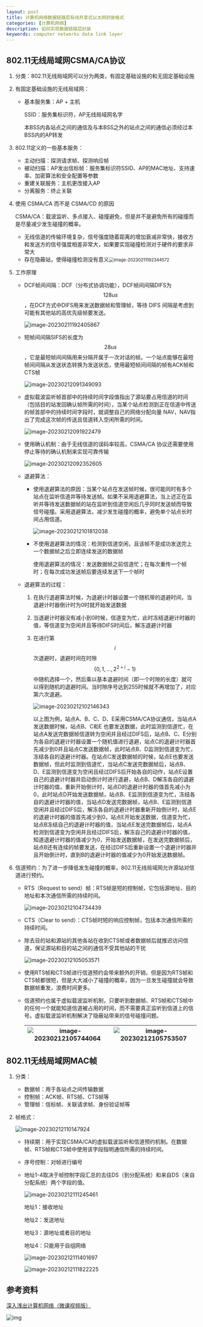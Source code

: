 ```yaml
---
layout: post
title: 计算机网络数据链路层有线共享式以太网封装格式
categories: [计算机网络]
description: 如何实现数据链路层封装
keywords: computer networks data link layer 
---
```


## 802.11无线局域网CSMA/CA协议

1. 分类：802.11无线局域网可以分为两类，有固定基础设施的和无固定基础设施

2. 有固定基础设施的无线局域网：

   + 基本服务集：AP + 主机

     SSID：服务集标识符，AP无线局域网名字

     本BSS内各站点之间的通信及与本BSS之外的站点之间的通信必须经过本BSS内的AP转发

3. 802.11定义的一些基本服务：

   + 主动扫描：探测请求帧、探测响应帧
   + 被动扫描：AP发出信标帧：服务集标识符SSID、AP的MAC地址、支持速率、加密算法和安全配置等参数
   + 重建关联服务：主机更改接入AP
   + 分离服务：终止关联

4. 使用 CSMA/CA 而不是 CSMA/CD 的原因

   CSMA/CA：载波监听、多点接入、碰撞避免，但是并不是避免所有的碰撞而是尽量减少发生碰撞的概率。

   + 无线信道的传输环境复杂，信号强度随着距离的增加衰减非常快，接收方和发送方的信号强度相差非常大，如果要实现碰撞检测对于硬件的要求非常大
   + 存在隐蔽站，使得碰撞检测没有意义<img src="https://wendaocsmaster.github.io/images/blog/image-20230211192344572.png" alt="image-20230211192344572" style="zoom:80%;" />

5. 工作原理

   + DCF帧间间隔：DCF（分布式协调功能），DCF帧间间隔DIFS为$$128us$$，在DCF方式中DIFS用来发送数据帧和管理帧，等待 DIFS 间隔是考虑到可能有其他站的高优先级帧要发送。

     ![image-20230211192405867](https://wendaocsmaster.github.io/images/blog/image-20230211192405867.png)

   + 短帧间间隔SIFS的长度为$$28us$$ ，它是最短帧间间隔用来分隔开属于一次对话的帧。一个站点能够在最短帧间间隔从发送状态转换为发送状态，使用最短帧间间隔的帧有ACK帧和CTS帧

     ![image-20230212091349093](https://wendaocsmaster.github.io/images/blog/image-20230212091349093.png)

   + 虚拟载波监听帧首部中的持续时间字段值指出了源站要占用信道的时间（包括目的站发回确认帧所需的时间），当某个站点检测到正在信道中传送的帧首部中的持续时间字段时，就调整自己的网络分配向量 NAV，NAV指出了完成这次帧的传送且信道转入空闲所需的时间。

     ![image-20230212091922479](https://wendaocsmaster.github.io/images/blog/image-20230212091922479.png)

   + 使用确认机制：由于无线信道的误码率较高，CSMA/CA 协议还需要使用停止等待的确认机制来实现可靠传输

     ![image-20230212092352605](https://wendaocsmaster.github.io/images/blog/image-20230212092352605.png)

   + 退避算法：

     + 使用退避算法的原因：当某个站点在发送帧时候，很可能同时有多个站点在监听信道并等待发送帧。如果不采用退避算法，当上述正在监听并等待发送数据帧的站在监听到信道空闲后几乎同时发送帧而导致信号碰撞。采用退避算法，减少发生碰撞的概率，避免单个站点长时间占用信道。

       ![image-20230212101812038](https://wendaocsmaster.github.io/images/blog/image-20230212101812038.png)

     + 不使用退避算法的情况：检测到信道空闲，且该帧不是成功发送完上一个数据帧之后立即连续发送的数据帧

       使用退避算法的情况：发送数据帧之前信道忙；在每次重传一个帧时；在每次成功发送帧后要连续发送下一个帧时

   + 退避算法的过程：

     1. 在执行退避算法时候，为退避计时器设置一个随机带的退避时间，当退避计时器倒计时为0时就开始发送数据

     2. 当退避计时器没有减小到0时候，信道变为忙，此时冻结退避计时器的值，等信道变为空闲并且等待DIFS时间后，解冻退避计时器

     3. 在进行第$$i$$次退避时，退避时间在时隙$$\{0, 1,...,2^{2+i}-1\}$$ 中随机选择一个，然后乘以基本退避时间（即一个时隙的长度）就可以得到随机的退避时间。当时隙序号达到255时候就不再增加了，对应第六次退避。

        ![image-20230212102146343](https://wendaocsmaster.github.io/images/blog/image-20230212102146343.png)

        ​		以上图为例，站点A、B、C、D、E采用CSMA/CA协议通信，当站点A发送数据时候，站点B、C和E 也要发送数据，此时监测到信道忙，在站点A发送完数据帧信道转为空闲并且经过DIFS后，站点B、C、E分别为各自的退避计时器设置一个随机值进行退避，站点C的退避计时器首先减少到0并且站点C发送数据帧，此时站点B、D监测到信道变为忙，冻结各自的退避计时器。在站点C发送数据帧的时候，站点E也要发送数据帧，但此时监测到信道忙，当站点C发送完数据帧后，站点B、D、E监测到信道变为空闲且经过DIFS后开始各自的动作，站点E设置自己的退避计时器并启动倒计时进行退避，站点B、D解冻各自的退避计时器的值，重新开始倒计时，站点D的退避计时器的值首先减小为0，此时站点D开始发送数据帧，站点B、E监测到信道变为忙，冻结各自的退避计时器的值，当站点D发送完数据帧，站点B、E监测到信道空闲并且经过DIFS后，解冻各自的退避计时器重新开始倒计时，站点E的退避计时器的值首先减少到0，站点E开始发送数据，信道变为忙，站点B冻结自己的退避计时器的值，当站点E发送完数据帧后，站点A检测到信道变为空闲并且经过DIFS后，解冻自己的退避计时器的值，知道退避计时器的值减少为0，开始发送数据帧，在发送完数据帧后，站点B还有连续的帧要发送，在经过DIFS后重新设置一个退避计时器并且开始倒计时，直到B的退避计时器的值减少为0开始发送数据帧。

6. 信道预约：为了进一步降低发生碰撞的概率，802.11无线局域网允许源站对信道进行预约。

   + RTS（Request to send）帧：RTS帧是短的控制帧，它包括源地址、目的地址和本次通信所需的持续时间。

     ![image-20230212104734439](https://wendaocsmaster.github.io/images/blog/image-20230212104734439.png)

   + CTS（Clear to send）：CTS帧时短的响应控制帧，包括本次通信所需的持续时间。

   + 除去目的站和源站的其他各站在收到CTS帧或者数据帧后就推迟访问信道，保证源站和目的站之间的通信不受其他站的干扰

     ![image-20230212105053571](https://wendaocsmaster.github.io/images/blog/image-20230212105053571.png)

   + 使用RTS帧和CTS帧进行信道预约会带来额外的开销，但是因为RTS帧和CTS帧都很短，但是大大减小了碰撞的概率，因为一旦发生碰撞就会导致数据帧重发，浪费时间更多。

   + 信道预约也属于虚拟载波监听机制，只要听到数据帧、RTS帧和CTS帧中的任何一个就能知道信道被占用的时间，而不需要真正监听到信道上的信号。虚拟载波监听机制解决了隐蔽站带来的信号碰撞问题。

     | ![image-20230212105744064](https://wendaocsmaster.github.io/images/blog/image-20230212105744064.png) | ![image-20230212105753507](https://wendaocsmaster.github.io/images/blog/image-20230212105753507.png) |
     | ------------------------------------------------------------ | ------------------------------------------------------------ |

## 802.11无线局域网MAC帧

1. 分类：

   + 数据帧：用于各站点之间传输数据
   + 控制帧：ACK帧、RTS帧、CTS帧等
   + 管理帧：信标帧、关联请求帧、身份验证帧等

2. 帧格式：

   ![image-20230212110147924](https://wendaocsmaster.github.io/images/blog/image-20230212110147924.png)

   + 持续期：用于实现CSMA/CA的虚拟载波监听和信道预约机制。在数据帧、RTS帧和CTS帧中使用该字段指明通信所需的持续时间。

   + 序号控制：对帧进行编号

   + 地址1-4取决于帧控制字段汇总的去往DS（到分配系统）和来自DS（来自分配系统）两个字段的值。

     ![image-20230212111245461](https://wendaocsmaster.github.io/images/blog/image-20230212111245461.png)

     地址1：接收地址 

     地址2：发送地址

     地址3：源地址或者目的地址

     地址4：只能用于自组网络

     ![image-20230212111401697](https://wendaocsmaster.github.io/images/blog/image-20230212111401697.png)

     ![image-20230212111822225](https://wendaocsmaster.github.io/images/blog/image-20230212111822225.png)

## 参考资料

[深入浅出计算机网络（微课视频版）](http://www.tup.tsinghua.edu.cn/booksCenter/book_09342101.html)

![img](https://wendaocsmaster.github.io/images/blog/093421-01.jpg)
